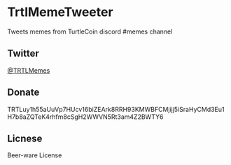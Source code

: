 # TrtlMemeTweeter
Tweets memes from TurtleCoin discord #memes channel

## Twitter
[@TRTLMemes](https://twitter.com/TRTLMemes)

## Donate
TRTLuy1h55aUuVp7HUcv16biZEArk8RRH93KMWBFCMjijj5iSraHyCMd3Eu1H7b8aZQTeK4rhfm8cSgH2WWVN5Rt3am4Z2BWTY6

## Licnese
Beer-ware License
